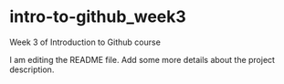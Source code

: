 # intro-to-github_week3
Week 3 of Introduction to Github course

I am editing the README file. Add some more details about the project description.
